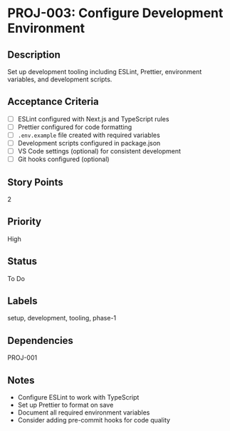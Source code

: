 # PROJ-003: Configure Development Environment

## Description
Set up development tooling including ESLint, Prettier, environment variables, and development scripts.

## Acceptance Criteria
- [ ] ESLint configured with Next.js and TypeScript rules
- [ ] Prettier configured for code formatting
- [ ] `.env.example` file created with required variables
- [ ] Development scripts configured in package.json
- [ ] VS Code settings (optional) for consistent development
- [ ] Git hooks configured (optional)

## Story Points
2

## Priority
High

## Status
To Do

## Labels
setup, development, tooling, phase-1

## Dependencies
PROJ-001

## Notes
- Configure ESLint to work with TypeScript
- Set up Prettier to format on save
- Document all required environment variables
- Consider adding pre-commit hooks for code quality
